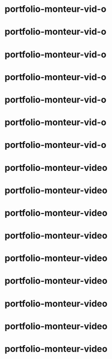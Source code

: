 # portfolio-monteur-vid-o
# portfolio-monteur-vid-o
# portfolio-monteur-vid-o
# portfolio-monteur-vid-o
# portfolio-monteur-vid-o
# portfolio-monteur-vid-o
# portfolio-monteur-vid-o
# portfolio-monteur-video
# portfolio-monteur-video
# portfolio-monteur-video
# portfolio-monteur-video
# portfolio-monteur-video
# portfolio-monteur-video
# portfolio-monteur-video
# portfolio-monteur-video
# portfolio-monteur-video
